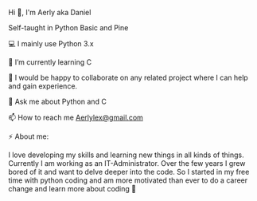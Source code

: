 Hi 👋, I'm Aerly aka Daniel

Self-taught in Python Basic and Pine

💻 I mainly use Python 3.x

🌱 I’m currently learning C 

💞️ I would be happy to collaborate on any related project where I can help and gain experience.

💬 Ask me about Python and C

📫 How to reach me Aerlylex@gmail.com


⚡ About me:

I love developing my skills and learning new things in all kinds of things.
Currently I am working as an IT-Administrator. Over the few years I grew bored of it and want to delve deeper into the code. So I started in my free time with python coding and am more motivated than ever to do a career change and learn more about coding 🌠
